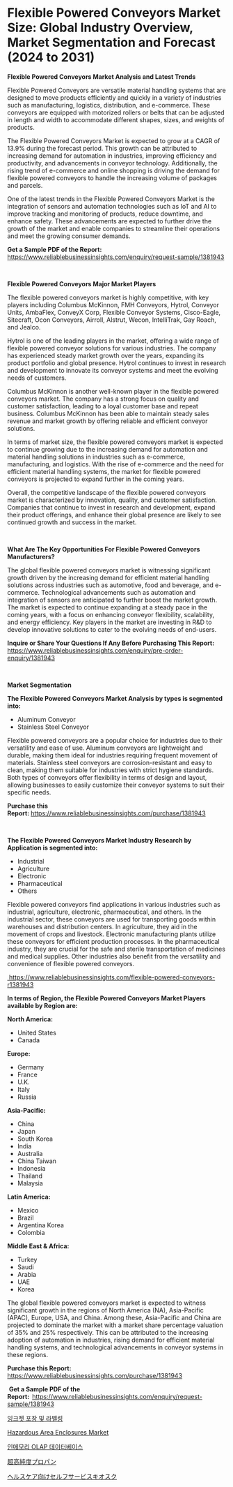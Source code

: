 <p><h1>Flexible Powered Conveyors Market Size: Global Industry Overview, Market Segmentation and Forecast (2024 to 2031)</h1></p><p><strong>Flexible Powered Conveyors Market Analysis and Latest Trends</strong></p>
<p><p>Flexible Powered Conveyors are versatile material handling systems that are designed to move products efficiently and quickly in a variety of industries such as manufacturing, logistics, distribution, and e-commerce. These conveyors are equipped with motorized rollers or belts that can be adjusted in length and width to accommodate different shapes, sizes, and weights of products. </p><p>The Flexible Powered Conveyors Market is expected to grow at a CAGR of 13.9% during the forecast period. This growth can be attributed to increasing demand for automation in industries, improving efficiency and productivity, and advancements in conveyor technology. Additionally, the rising trend of e-commerce and online shopping is driving the demand for flexible powered conveyors to handle the increasing volume of packages and parcels.</p><p>One of the latest trends in the Flexible Powered Conveyors Market is the integration of sensors and automation technologies such as IoT and AI to improve tracking and monitoring of products, reduce downtime, and enhance safety. These advancements are expected to further drive the growth of the market and enable companies to streamline their operations and meet the growing consumer demands.</p></p>
<p><strong>Get a Sample PDF of the Report:&nbsp;</strong> <a href="https://www.reliablebusinessinsights.com/enquiry/request-sample/1381943">https://www.reliablebusinessinsights.com/enquiry/request-sample/1381943</a></p>
<p>&nbsp;</p>
<p><strong>Flexible Powered Conveyors Major Market Players</strong></p>
<p><p>The flexible powered conveyors market is highly competitive, with key players including Columbus McKinnon, FMH Conveyors, Hytrol, Conveyor Units, AmbaFlex, ConveyX Corp, Flexible Conveyor Systems, Cisco-Eagle, Sitecraft, Ocon Conveyors, Airroll, Alstrut, Wecon, IntelliTrak, Gay Roach, and Jealco.</p><p>Hytrol is one of the leading players in the market, offering a wide range of flexible powered conveyor solutions for various industries. The company has experienced steady market growth over the years, expanding its product portfolio and global presence. Hytrol continues to invest in research and development to innovate its conveyor systems and meet the evolving needs of customers.</p><p>Columbus McKinnon is another well-known player in the flexible powered conveyors market. The company has a strong focus on quality and customer satisfaction, leading to a loyal customer base and repeat business. Columbus McKinnon has been able to maintain steady sales revenue and market growth by offering reliable and efficient conveyor solutions.</p><p>In terms of market size, the flexible powered conveyors market is expected to continue growing due to the increasing demand for automation and material handling solutions in industries such as e-commerce, manufacturing, and logistics. With the rise of e-commerce and the need for efficient material handling systems, the market for flexible powered conveyors is projected to expand further in the coming years.</p><p>Overall, the competitive landscape of the flexible powered conveyors market is characterized by innovation, quality, and customer satisfaction. Companies that continue to invest in research and development, expand their product offerings, and enhance their global presence are likely to see continued growth and success in the market.</p></p>
<p>&nbsp;</p>
<p><strong>What Are The Key Opportunities For Flexible Powered Conveyors Manufacturers?</strong></p>
<p><p>The global flexible powered conveyors market is witnessing significant growth driven by the increasing demand for efficient material handling solutions across industries such as automotive, food and beverage, and e-commerce. Technological advancements such as automation and integration of sensors are anticipated to further boost the market growth. The market is expected to continue expanding at a steady pace in the coming years, with a focus on enhancing conveyor flexibility, scalability, and energy efficiency. Key players in the market are investing in R&D to develop innovative solutions to cater to the evolving needs of end-users.</p></p>
<p><strong>Inquire or Share Your Questions If Any Before Purchasing This Report:</strong> <a href="https://www.reliablebusinessinsights.com/enquiry/pre-order-enquiry/1381943">https://www.reliablebusinessinsights.com/enquiry/pre-order-enquiry/1381943</a></p>
<p>&nbsp;</p>
<p><strong>Market Segmentation</strong></p>
<p><strong>The Flexible Powered Conveyors Market Analysis by types is segmented into:</strong></p>
<p><ul><li>Aluminum Conveyor</li><li>Stainless Steel Conveyor</li></ul></p>
<p><p>Flexible powered conveyors are a popular choice for industries due to their versatility and ease of use. Aluminum conveyors are lightweight and durable, making them ideal for industries requiring frequent movement of materials. Stainless steel conveyors are corrosion-resistant and easy to clean, making them suitable for industries with strict hygiene standards. Both types of conveyors offer flexibility in terms of design and layout, allowing businesses to easily customize their conveyor systems to suit their specific needs.</p></p>
<p><strong>Purchase this Report:&nbsp;</strong><a href="https://www.reliablebusinessinsights.com/purchase/1381943">https://www.reliablebusinessinsights.com/purchase/1381943</a></p>
<p>&nbsp;</p>
<p><strong>The Flexible Powered Conveyors Market Industry Research by Application is segmented into:</strong></p>
<p><ul><li>Industrial</li><li>Agriculture</li><li>Electronic</li><li>Pharmaceutical</li><li>Others</li></ul></p>
<p><p>Flexible powered conveyors find applications in various industries such as industrial, agriculture, electronic, pharmaceutical, and others. In the industrial sector, these conveyors are used for transporting goods within warehouses and distribution centers. In agriculture, they aid in the movement of crops and livestock. Electronic manufacturing plants utilize these conveyors for efficient production processes. In the pharmaceutical industry, they are crucial for the safe and sterile transportation of medicines and medical supplies. Other industries also benefit from the versatility and convenience of flexible powered conveyors.</p></p>
<p><a href="https://www.reliablebusinessinsights.com/flexible-powered-conveyors-r1381943">&nbsp;https://www.reliablebusinessinsights.com/flexible-powered-conveyors-r1381943</a></p>
<p><strong>In terms of Region, the Flexible Powered Conveyors Market Players available by Region are:</strong></p>
<p>
    <p> <strong> North America: </strong>
        <ul>
            <li>United States</li>
            <li>Canada</li>
        </ul>
        </p> 
    <p> <strong> Europe: </strong>
        <ul>
            <li>Germany</li>
            <li>France</li>
            <li>U.K.</li>
            <li>Italy</li>
            <li>Russia</li>
        </ul>
        </p> 
    <p> <strong> Asia-Pacific: </strong>
        <ul>
            <li>China</li>
            <li>Japan</li>
            <li>South Korea</li>
            <li>India</li>
            <li>Australia</li>
            <li>China Taiwan</li>
            <li>Indonesia</li>
            <li>Thailand</li>
            <li>Malaysia</li>
        </ul>
        </p> 
    <p> <strong> Latin America: </strong>
        <ul>
            <li>Mexico</li>
            <li>Brazil</li>
            <li>Argentina Korea</li>
            <li>Colombia</li>
        </ul>
        </p> 
    <p> <strong> Middle East & Africa: </strong>
        <ul>
            <li>Turkey</li>
            <li>Saudi</li>
            <li>Arabia</li>
            <li>UAE</li>
            <li>Korea</li>
        </ul>
    </p>
    </p>
<p><p>The global flexible powered conveyors market is expected to witness significant growth in the regions of North America (NA), Asia-Pacific (APAC), Europe, USA, and China. Among these, Asia-Pacific and China are projected to dominate the market with a market share percentage valuation of 35% and 25% respectively. This can be attributed to the increasing adoption of automation in industries, rising demand for efficient material handling systems, and technological advancements in conveyor systems in these regions.</p></p>
<p><strong>Purchase this Report: </strong><a href="https://www.reliablebusinessinsights.com/purchase/1381943">https://www.reliablebusinessinsights.com/purchase/1381943</a></p>
<p>&nbsp;<strong>Get a Sample PDF of the Report:&nbsp;&nbsp;</strong><a href="https://www.reliablebusinessinsights.com/enquiry/request-sample/1381943">https://www.reliablebusinessinsights.com/enquiry/request-sample/1381943</a></p>
<p><strong></strong></p>
<p><p><a href="https://github.com/vs019sa3m8x/Market-Research-Report-List-2/blob/main/9319286173938.md">잉크젯 포장 및 라벨링</a></p><p><a href="https://github.com/aafbctfl75/Market-Research-Report-List-1/blob/main/hazardous-area-enclosures-market.md">Hazardous Area Enclosures Market</a></p><p><a href="https://github.com/Madalyell456456/Market-Research-Report-List-2/blob/main/5372706173939.md">인메모리 OLAP 데이터베이스</a></p><p><a href="https://github.com/Andrewones2023/Market-Research-Report-List-1/blob/main/5243319161554.md">超高純度プロパン</a></p><p><a href="https://github.com/hardee896/Market-Research-Report-List-2/blob/main/6496336161553.md">ヘルスケア向けセルフサービスキオスク</a></p></p>